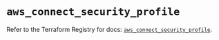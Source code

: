 # `aws_connect_security_profile`

Refer to the Terraform Registry for docs: [`aws_connect_security_profile`](https://registry.terraform.io/providers/hashicorp/aws/5.61.0/docs/resources/connect_security_profile).
